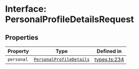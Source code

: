 # Interface: PersonalProfileDetailsRequest

## Properties

| Property | Type | Defined in |
| ------ | ------ | ------ |
| `personal` | [`PersonalProfileDetails`](/docs/packages/sdk/interfaces/PersonalProfileDetails.md) | [types.ts:234](https://github.com/monerium/js-monorepo/blob/main/packages/sdk/src/types.ts#L234) |
